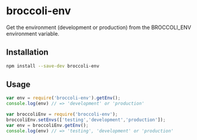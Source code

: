 # broccoli-env

Get the environment (development or production) from the BROCCOLI_ENV
environment variable.

## Installation

```bash
npm install --save-dev broccoli-env
```

## Usage

```js
var env = require('broccoli-env').getEnv();
console.log(env) // => 'development' or 'production'
```

```js
var broccoliEnv = require('broccoli-env');
broccoliEnv.setEnvs(['testing','development','production']);
var env = broccoliEnv.getEnv();
console.log(env) // => 'testing', 'development' or 'production'
```
